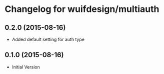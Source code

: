 # Changelog for wuifdesign/multiauth

## 0.2.0 (2015-08-16)

- Added default setting for auth type

## 0.1.0 (2015-08-16)

- Initial Version